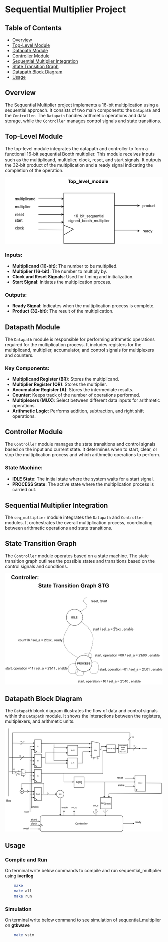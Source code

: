 # Sequential Multiplier Project

## Table of Contents
- [Overview](#overview)
- [Top-Level Module](#top-level-module)
- [Datapath Module](#datapath-module)
- [Controller Module](#controller-module)
- [Sequential Multiplier Integration](#sequential-multiplier-integration)
- [State Transition Graph](#state-transition-graph)
- [Datapath Block Diagram](#datapath-block-diagram)
- [Usage](#Usage-Compilation-simulation)

## Overview
The Sequential Multiplier project implements a 16-bit multiplication using a sequential approach. It consists of two main components: the `Datapath` and the `Controller`. The `Datapath` handles arithmetic operations and data storage, while the `Controller` manages control signals and state transitions.

## Top-Level Module
The top-level module integrates the datapath and controller to form a functional 16-bit sequential Booth multiplier. This module receives inputs such as the multiplicand, multiplier, clock, reset, and start signals. It outputs the 32-bit product of the multiplication and a ready signal indicating the completion of the operation.

![Top Level Diagram](./docs/Top_level_diagram.drawio.png)

### Inputs:
- **Multiplicand (16-bit)**: The number to be multiplied.
- **Multiplier (16-bit)**: The number to multiply by.
- **Clock and Reset Signals**: Used for timing and initialization.
- **Start Signal**: Initiates the multiplication process.

### Outputs:
- **Ready Signal**: Indicates when the multiplication process is complete.
- **Product (32-bit)**: The result of the multiplication.


## Datapath Module
The `Datapath` module is responsible for performing arithmetic operations required for the multiplication process. It includes registers for the multiplicand, multiplier, accumulator, and control signals for multiplexers and counters.

### Key Components:
- **Multiplicand Register (BR)**: Stores the multiplicand.
- **Multiplier Register (QR)**: Stores the multiplier.
- **Accumulator Register (A)**: Stores the intermediate results.
- **Counter**: Keeps track of the number of operations performed.
- **Multiplexers (MUX)**: Select between different data inputs for arithmetic operations.
- **Arithmetic Logic**: Performs addition, subtraction, and right shift operations.

## Controller Module
The `Controller` module manages the state transitions and control signals based on the input and current state. It determines when to start, clear, or stop the multiplication process and which arithmetic operations to perform.

### State Machine:
- **IDLE State**: The initial state where the system waits for a start signal.
- **PROCESS State**: The active state where the multiplication process is carried out.

## Sequential Multiplier Integration
The `seq_multiplier` module integrates the `Datapath` and `Controller` modules. It orchestrates the overall multiplication process, coordinating between arithmetic operations and state transitions.

## State Transition Graph
The `Controller` module operates based on a state machine. The state transition graph outlines the possible states and transitions based on the control signals and conditions.

![State Transition Graph](./docs/Controller.png)

## Datapath Block Diagram
The `Datapath` block diagram illustrates the flow of data and control signals within the `Datapath` module. It shows the interactions between the registers, multiplexers, and arithmetic units.

![Datapath Block Diagram](./docs/datapath_16_bit_sequential_multiplier.png)

## Usage

### Compile and Run

On terminal write below commands to compile and run sequential_multiplier using **iverilog**
```bash
    make 
    make all
    make run
```

### Simulation

On terminal write below command to see simulation of sequential_multiplier on **gtkwave**
```bash
    make vsim
```


